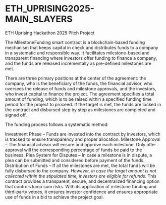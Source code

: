 # ETH_UPRISING2025-MAIN_SLAYERS
ETH Uprising Hackathon 2025 Pitch Project

The MilestoneFunding smart contract is a blockchain-based funding mechanism that keeps capital in check and distributes funds to a company in a systematic and responsible way. It facilitates milestone-based and transparent financing where investors offer funding to finance a company, and the funds are released incrementally as pre-defined milestones are met.

There are three primary positions at the center of the agreement: the company, who is the beneficiary of the funds, the financial advisor, who oversees the release of funds and milestone approvals, and the investors, who invest capital to finance the project. The agreement specifies a total amount of funding, which is to be raised within a specified funding time period for the project to proceed. If the target is met, the funds are locked in the contract and disbursed step by step as milestones are completed and signed off.

The funding process follows a systematic method:

Investment Phase – Funds are invested into the contract by investors, which is tracked to ensure transparency and proper allocation.
Milestone Approval – The financial advisor will ensure and approve each milestone. Only after approval will the corresponding percentage of funds be paid to the business.
Plea System for Disputes – In case a milestone is in dispute, a plea can be submitted and considered before payment of the funds.
Distribution of Funds – If all the milestones are met, the total funds will be fully disbursed to the company. *However, in case the target amount is not collected within the stipulated time, investors are eligible for refunds.*
This contract provides a transparent, secure, and decentralized financing option that controls lump sum risks. With its application of milestone funding and third-party vetoes, it ensures investor confidence and ensures appropriate use of funds in a bid to achieve the project goal.
